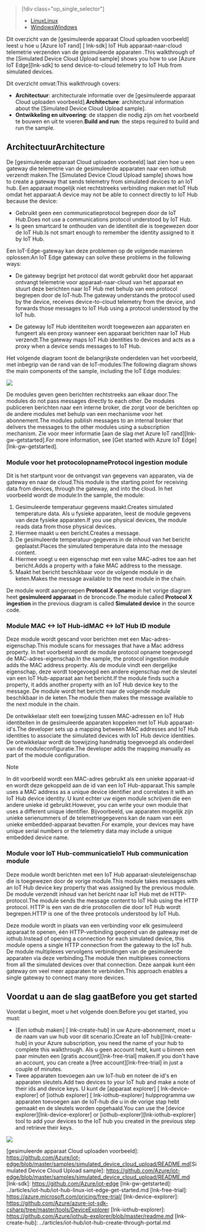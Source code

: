 > [!div class="op_single_selector"]
> * [<span data-ttu-id="644a4-101">Linux</span><span class="sxs-lookup"><span data-stu-id="644a4-101">Linux</span></span>](../articles/iot-hub/iot-hub-linux-iot-edge-simulated-device.md)
> * [<span data-ttu-id="644a4-102">Windows</span><span class="sxs-lookup"><span data-stu-id="644a4-102">Windows</span></span>](../articles/iot-hub/iot-hub-windows-iot-edge-simulated-device.md)

<span data-ttu-id="644a4-103">Dit overzicht van de [gesimuleerde apparaat Cloud uploaden voorbeeld] leest u hoe u [Azure IoT rand] [ lnk-sdk] IoT Hub apparaat-naar-cloud telemetrie verzenden van de gesimuleerde apparaten .</span><span class="sxs-lookup"><span data-stu-id="644a4-103">This walkthrough of the [Simulated Device Cloud Upload sample] shows you how to use [Azure IoT Edge][lnk-sdk] to send device-to-cloud telemetry to IoT Hub from simulated devices.</span></span>

<span data-ttu-id="644a4-104">Dit overzicht omvat:</span><span class="sxs-lookup"><span data-stu-id="644a4-104">This walkthrough covers:</span></span>

* <span data-ttu-id="644a4-105">**Architectuur**: architecturale informatie over de [gesimuleerde apparaat Cloud uploaden voorbeeld].</span><span class="sxs-lookup"><span data-stu-id="644a4-105">**Architecture**: architectural information about the [Simulated Device Cloud Upload sample].</span></span>
* <span data-ttu-id="644a4-106">**Ontwikkeling en uitvoering**: de stappen die nodig zijn om het voorbeeld te bouwen en uit te voeren.</span><span class="sxs-lookup"><span data-stu-id="644a4-106">**Build and run**: the steps required to build and run the sample.</span></span>

## <a name="architecture"></a><span data-ttu-id="644a4-107">Architectuur</span><span class="sxs-lookup"><span data-stu-id="644a4-107">Architecture</span></span>

<span data-ttu-id="644a4-108">De [gesimuleerde apparaat Cloud uploaden voorbeeld] laat zien hoe u een gateway die telemetrie van de gesimuleerde apparaten naar een iothub verzendt maken.</span><span class="sxs-lookup"><span data-stu-id="644a4-108">The [Simulated Device Cloud Upload sample] shows how to create a gateway that sends telemetry from simulated devices to an IoT hub.</span></span> <span data-ttu-id="644a4-109">Een apparaat mogelijk niet rechtstreeks verbinding maken met IoT Hub omdat het apparaat:</span><span class="sxs-lookup"><span data-stu-id="644a4-109">A device may not be able to connect directly to IoT Hub because the device:</span></span>

* <span data-ttu-id="644a4-110">Gebruikt geen een communicatieprotocol begrepen door de IoT Hub.</span><span class="sxs-lookup"><span data-stu-id="644a4-110">Does not use a communications protocol understood by IoT Hub.</span></span>
* <span data-ttu-id="644a4-111">Is geen smartcard te onthouden van de identiteit die is toegewezen door de IoT Hub.</span><span class="sxs-lookup"><span data-stu-id="644a4-111">Is not smart enough to remember the identity assigned to it by IoT Hub.</span></span>

<span data-ttu-id="644a4-112">Een IoT-Edge-gateway kan deze problemen op de volgende manieren oplossen:</span><span class="sxs-lookup"><span data-stu-id="644a4-112">An IoT Edge gateway can solve these problems in the following ways:</span></span>

* <span data-ttu-id="644a4-113">De gateway begrijpt het protocol dat wordt gebruikt door het apparaat ontvangt telemetrie voor apparaat-naar-cloud van het apparaat en stuurt deze berichten naar IoT Hub met behulp van een protocol begrepen door de IoT-hub.</span><span class="sxs-lookup"><span data-stu-id="644a4-113">The gateway understands the protocol used by the device, receives device-to-cloud telemetry from the device, and forwards those messages to IoT Hub using a protocol understood by the IoT hub.</span></span>

* <span data-ttu-id="644a4-114">De gateway IoT Hub identiteiten wordt toegewezen aan apparaten en fungeert als een proxy wanneer een apparaat berichten naar IoT Hub verzendt.</span><span class="sxs-lookup"><span data-stu-id="644a4-114">The gateway maps IoT Hub identities to devices and acts as a proxy when a device sends messages to IoT Hub.</span></span>

<span data-ttu-id="644a4-115">Het volgende diagram toont de belangrijkste onderdelen van het voorbeeld, met inbegrip van de rand van de IoT-modules:</span><span class="sxs-lookup"><span data-stu-id="644a4-115">The following diagram shows the main components of the sample, including the IoT Edge modules:</span></span>

![][1]

<span data-ttu-id="644a4-116">De modules geven geen berichten rechtstreeks aan elkaar door.</span><span class="sxs-lookup"><span data-stu-id="644a4-116">The modules do not pass messages directly to each other.</span></span> <span data-ttu-id="644a4-117">De modules publiceren berichten naar een interne broker, die zorgt voor de berichten op de andere modules met behulp van een mechanisme voor het abonnement.</span><span class="sxs-lookup"><span data-stu-id="644a4-117">The modules publish messages to an internal broker that delivers the messages to the other modules using a subscription mechanism.</span></span> <span data-ttu-id="644a4-118">Zie voor meer informatie [aan de slag met Azure IoT rand][lnk-gw-getstarted].</span><span class="sxs-lookup"><span data-stu-id="644a4-118">For more information, see [Get started with Azure IoT Edge][lnk-gw-getstarted].</span></span>

### <a name="protocol-ingestion-module"></a><span data-ttu-id="644a4-119">Module voor het protocolopname</span><span class="sxs-lookup"><span data-stu-id="644a4-119">Protocol ingestion module</span></span>

<span data-ttu-id="644a4-120">Dit is het startpunt voor de ontvangst van gegevens van apparaten, via de gateway en naar de cloud.</span><span class="sxs-lookup"><span data-stu-id="644a4-120">This module is the starting point for receiving data from devices, through the gateway, and into the cloud.</span></span> <span data-ttu-id="644a4-121">In het voorbeeld wordt de module:</span><span class="sxs-lookup"><span data-stu-id="644a4-121">In the sample, the module:</span></span>

1. <span data-ttu-id="644a4-122">Gesimuleerde temperatuur gegevens maakt.</span><span class="sxs-lookup"><span data-stu-id="644a4-122">Creates simulated temperature data.</span></span> <span data-ttu-id="644a4-123">Als u fysieke apparaten, leest de module gegevens van deze fysieke apparaten.</span><span class="sxs-lookup"><span data-stu-id="644a4-123">If you use physical devices, the module reads data from those physical devices.</span></span>
1. <span data-ttu-id="644a4-124">Hiermee maakt u een bericht.</span><span class="sxs-lookup"><span data-stu-id="644a4-124">Creates a message.</span></span>
1. <span data-ttu-id="644a4-125">De gesimuleerde temperatuur-gegevens in de inhoud van het bericht geplaatst.</span><span class="sxs-lookup"><span data-stu-id="644a4-125">Places the simulated temperature data into the message content.</span></span>
1. <span data-ttu-id="644a4-126">Hiermee voegt u een eigenschap met een valse MAC-adres toe aan het bericht.</span><span class="sxs-lookup"><span data-stu-id="644a4-126">Adds a property with a fake MAC address to the message.</span></span>
1. <span data-ttu-id="644a4-127">Maakt het bericht beschikbaar voor de volgende module in de keten.</span><span class="sxs-lookup"><span data-stu-id="644a4-127">Makes the message available to the next module in the chain.</span></span>

<span data-ttu-id="644a4-128">De module wordt aangeroepen **Protocol X opname** in het vorige diagram heet **gesimuleerd apparaat** in de broncode.</span><span class="sxs-lookup"><span data-stu-id="644a4-128">The module called **Protocol X ingestion** in the previous diagram is called **Simulated device** in the source code.</span></span>

### <a name="mac-lt-gt-iot-hub-id-module"></a><span data-ttu-id="644a4-129">Module MAC &lt;-&gt; IoT Hub-id</span><span class="sxs-lookup"><span data-stu-id="644a4-129">MAC &lt;-&gt; IoT Hub ID module</span></span>

<span data-ttu-id="644a4-130">Deze module wordt gescand voor berichten met een Mac-adres-eigenschap.</span><span class="sxs-lookup"><span data-stu-id="644a4-130">This module scans for messages that have a Mac address property.</span></span> <span data-ttu-id="644a4-131">In het voorbeeld wordt de module protocol opname toegevoegd de MAC-adres-eigenschap.</span><span class="sxs-lookup"><span data-stu-id="644a4-131">In the sample, the protocol ingestion module adds the MAC address property.</span></span> <span data-ttu-id="644a4-132">Als de module vindt een dergelijke eigenschap, deze wordt toegevoegd een andere eigenschap met de sleutel van een IoT Hub-apparaat aan het bericht.</span><span class="sxs-lookup"><span data-stu-id="644a4-132">If the module finds such a property, it adds another property with an IoT Hub device key to the message.</span></span> <span data-ttu-id="644a4-133">De module wordt het bericht naar de volgende module beschikbaar in de keten.</span><span class="sxs-lookup"><span data-stu-id="644a4-133">The module then makes the message available to the next module in the chain.</span></span>

<span data-ttu-id="644a4-134">De ontwikkelaar stelt een toewijzing tussen MAC-adressen en IoT Hub identiteiten in de gesimuleerde apparaten koppelen met IoT Hub apparaat-id's.</span><span class="sxs-lookup"><span data-stu-id="644a4-134">The developer sets up a mapping between MAC addresses and IoT Hub identities to associate the simulated devices with IoT Hub device identities.</span></span> <span data-ttu-id="644a4-135">De ontwikkelaar wordt de toewijzing handmatig toegevoegd als onderdeel van de moduleconfiguratie.</span><span class="sxs-lookup"><span data-stu-id="644a4-135">The developer adds the mapping manually as part of the module configuration.</span></span>

> [!NOTE]
> <span data-ttu-id="644a4-136">In dit voorbeeld wordt een MAC-adres gebruikt als een unieke apparaat-id en wordt deze gekoppeld aan de id van een IoT Hub-apparaat.</span><span class="sxs-lookup"><span data-stu-id="644a4-136">This sample uses a MAC address as a unique device identifier and correlates it with an IoT Hub device identity.</span></span> <span data-ttu-id="644a4-137">U kunt echter uw eigen module schrijven die een andere unieke id gebruikt.</span><span class="sxs-lookup"><span data-stu-id="644a4-137">However, you can write your own module that uses a different unique identifier.</span></span> <span data-ttu-id="644a4-138">Bijvoorbeeld, uw apparaten mogelijk zijn unieke serienummers of de telemetriegegevens kan de naam van een unieke embedded-apparaat bevatten.</span><span class="sxs-lookup"><span data-stu-id="644a4-138">For example, your devices may have unique serial numbers or the telemetry data may include a unique embedded device name.</span></span>

### <a name="iot-hub-communication-module"></a><span data-ttu-id="644a4-139">Module voor IoT Hub-communicatie</span><span class="sxs-lookup"><span data-stu-id="644a4-139">IoT Hub communication module</span></span>

<span data-ttu-id="644a4-140">Deze module wordt berichten met een IoT Hub apparaat-sleuteleigenschap die is toegewezen door de vorige module.</span><span class="sxs-lookup"><span data-stu-id="644a4-140">This module takes messages with an IoT Hub device key property that was assigned by the previous module.</span></span> <span data-ttu-id="644a4-141">De module verzendt inhoud van het bericht naar IoT Hub met de HTTP-protocol.</span><span class="sxs-lookup"><span data-stu-id="644a4-141">The module sends the message content to IoT Hub using the HTTP protocol.</span></span> <span data-ttu-id="644a4-142">HTTP is een van de drie protocollen die door IoT Hub wordt begrepen.</span><span class="sxs-lookup"><span data-stu-id="644a4-142">HTTP is one of the three protocols understood by IoT Hub.</span></span>

<span data-ttu-id="644a4-143">Deze module wordt in plaats van een verbinding voor elk gesimuleerd apparaat te openen, één HTTP-verbinding geopend van de gateway met de iothub.</span><span class="sxs-lookup"><span data-stu-id="644a4-143">Instead of opening a connection for each simulated device, this module opens a single HTTP connection from the gateway to the IoT hub.</span></span> <span data-ttu-id="644a4-144">De module multiplexes vervolgens verbindingen van de gesimuleerde apparaten via deze verbinding.</span><span class="sxs-lookup"><span data-stu-id="644a4-144">The module then multiplexes connections from all the simulated devices over that connection.</span></span> <span data-ttu-id="644a4-145">Deze aanpak kunt één gateway om veel meer apparaten te verbinden.</span><span class="sxs-lookup"><span data-stu-id="644a4-145">This approach enables a single gateway to connect many more devices.</span></span>

## <a name="before-you-get-started"></a><span data-ttu-id="644a4-146">Voordat u aan de slag gaat</span><span class="sxs-lookup"><span data-stu-id="644a4-146">Before you get started</span></span>

<span data-ttu-id="644a4-147">Voordat u begint, moet u het volgende doen:</span><span class="sxs-lookup"><span data-stu-id="644a4-147">Before you get started, you must:</span></span>

* <span data-ttu-id="644a4-148">[Een iothub maken] [ lnk-create-hub] in uw Azure-abonnement, moet u de naam van uw hub voor dit scenario.</span><span class="sxs-lookup"><span data-stu-id="644a4-148">[Create an IoT hub][lnk-create-hub] in your Azure subscription, you need the name of your hub to complete this walkthrough.</span></span> <span data-ttu-id="644a4-149">Als u geen account hebt, kunt u binnen een paar minuten een [gratis account][lnk-free-trial] maken.</span><span class="sxs-lookup"><span data-stu-id="644a4-149">If you don't have an account, you can create a [free account][lnk-free-trial] in just a couple of minutes.</span></span>
* <span data-ttu-id="644a4-150">Twee apparaten toevoegen aan uw IoT-hub en noteer de id's en apparaten sleutels.</span><span class="sxs-lookup"><span data-stu-id="644a4-150">Add two devices to your IoT hub and make a note of their ids and device keys.</span></span> <span data-ttu-id="644a4-151">U kunt de [apparaat explorer] [ lnk-device-explorer] of [iothub explorer] [ lnk-iothub-explorer] hulpprogramma uw apparaten toevoegen aan de IoT-hub die u in de vorige stap hebt gemaakt en de sleutels worden opgehaald.</span><span class="sxs-lookup"><span data-stu-id="644a4-151">You can use the [device explorer][lnk-device-explorer] or [iothub-explorer][lnk-iothub-explorer] tool to add your devices to the IoT hub you created in the previous step and retrieve their keys.</span></span>

![][2]

<!-- Images -->
[1]: media/iot-hub-iot-edge-simulated-selector/image1.png
[2]: media/iot-hub-iot-edge-simulated-selector/image2.png

<!-- Links -->
<span data-ttu-id="644a4-152">[gesimuleerde apparaat Cloud uploaden voorbeeld]: https://github.com/Azure/iot-edge/blob/master/samples/simulated_device_cloud_upload/README.md</span><span class="sxs-lookup"><span data-stu-id="644a4-152">[Simulated Device Cloud Upload sample]: https://github.com/Azure/iot-edge/blob/master/samples/simulated_device_cloud_upload/README.md</span></span>
[lnk-sdk]: https://github.com/Azure/iot-edge
[lnk-gw-getstarted]: ../articles/iot-hub/iot-hub-linux-iot-edge-get-started.md
[lnk-free-trial]: https://azure.microsoft.com/pricing/free-trial/
[lnk-device-explorer]: https://github.com/Azure/azure-iot-sdk-csharp/tree/master/tools/DeviceExplorer
[lnk-iothub-explorer]: https://github.com/Azure/iothub-explorer/blob/master/readme.md
[lnk-create-hub]: ../articles/iot-hub/iot-hub-create-through-portal.md